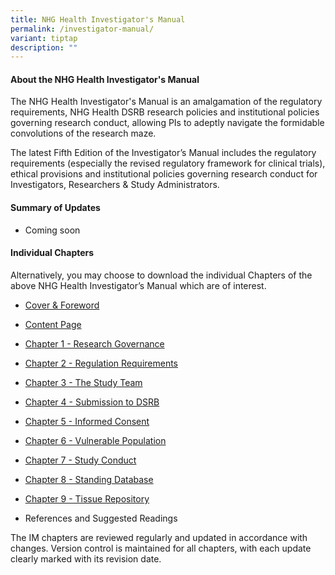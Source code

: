 ```yaml
---
title: NHG Health Investigator's Manual
permalink: /investigator-manual/
variant: tiptap
description: ""
---
```

<h4><strong>About the NHG Health Investigator's Manual</strong></h4>
<p>The NHG Health Investigator's Manual is an amalgamation of the regulatory
requirements, NHG Health DSRB research policies and institutional policies
governing research conduct, allowing PIs to adeptly navigate the formidable
convolutions of the research maze.</p>
<p>The latest Fifth Edition of the Investigator’s Manual includes the regulatory
requirements (especially the revised regulatory framework for clinical
trials), ethical provisions and institutional policies governing research
conduct for Investigators, Researchers &amp; Study Administrators.</p>
<p></p>
<p></p>
<h4><strong>Summary of Updates</strong></h4>
<ul data-tight="true" class="tight">
<li>
<p>Coming soon</p>
</li>
</ul>
<p></p>
<h4><strong>Individual Chapters</strong></h4>
<p>Alternatively, you may choose to download the individual Chapters of the
above NHG Health Investigator’s Manual which are of interest.</p>
<ul data-tight="true" class="tight">
<li>
<p><a href="/files/Investigator Manual/im_cover_and_foreword_o.pdf" rel="noopener noreferrer nofollow" target="_blank">Cover &amp; Foreword</a>
</p>
</li>
<li>
<p><a href="/files/Investigator Manual/im_content_page_o.pdf" rel="noopener noreferrer nofollow" target="_blank">Content Page</a>
</p>
</li>
<li>
<p><a href="/files/Investigator Manual/im_chapter_1_research_governance_o.pdf" rel="noopener noreferrer nofollow" target="_blank">Chapter 1 -&nbsp;Research Governance</a>
</p>
</li>
<li>
<p><a href="/files/Investigator Manual/im_chapter_2_regulation_requirements_o.pdf" rel="noopener noreferrer nofollow" target="_blank">Chapter 2 -&nbsp;Regulation Requirements</a>&nbsp;</p>
</li>
<li>
<p><a href="/files/Investigator Manual/IM_Chapter_3_The_Study_Team.pdf" rel="noopener noreferrer nofollow" target="_blank">Chapter 3 -&nbsp;The Study Team</a>&nbsp;</p>
</li>
<li>
<p><a href="/files/Investigator Manual/IM_Chapter_4_Submission_to_DSRB.pdf" rel="noopener noreferrer nofollow" target="_blank">Chapter 4 -&nbsp;Submission to DSRB</a>&nbsp;</p>
</li>
<li>
<p><a href="/files/Investigator Manual/IM_Chapter_5_Informed_Consent.pdf" rel="noopener noreferrer nofollow" target="_blank">Chapter 5 -&nbsp;Informed Consent</a>&nbsp;</p>
</li>
<li>
<p><a href="/files/Investigator Manual/im_chapter_6_vulnerable_population_o.pdf" rel="noopener noreferrer nofollow" target="_blank">Chapter 6 - Vulnerable Population</a>
</p>
</li>
<li>
<p><a href="/files/Investigator Manual/im_chapter_7_study_conduct_o.pdf" rel="noopener noreferrer nofollow" target="_blank">Chapter 7 - Study Conduct</a>&nbsp;</p>
</li>
<li>
<p><a href="/files/Investigator Manual/im_chapter_8_standing_database_o.pdf" rel="noopener noreferrer nofollow" target="_blank">Chapter 8 - Standing Database</a>&nbsp;</p>
</li>
<li>
<p><a href="/files/Investigator Manual/im_chapter_9_tissue_repository_o.pdf" rel="noopener noreferrer nofollow" target="_blank">Chapter 9 - Tissue Repository</a>
</p>
</li>
<li>
<p>References and Suggested Readings</p>
</li>
</ul>
<p>The IM chapters are reviewed regularly and updated in accordance with
changes. Version control is maintained for all chapters, with each update
clearly marked with its revision date.</p>